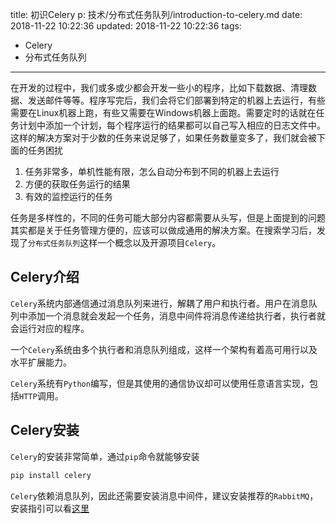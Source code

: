 title: 初识Celery
p: 技术/分布式任务队列/introduction-to-celery.md
date: 2018-11-22 10:22:36
updated: 2018-11-22 10:22:36
tags:
  - Celery
  - 分布式任务队列
---


在开发的过程中，我们或多或少都会开发一些小的程序，比如下载数据、清理数据、发送邮件等等。程序写完后，我们会将它们部署到特定的机器上去运行，有些需要在Linux机器上跑，有些又需要在Windows机器上面跑。需要定时的话就在任务计划中添加一个计划，每个程序运行的结果都可以自己写入相应的日志文件中。这样的解决方案对于少数的任务来说足够了，如果任务数量变多了，我们就会被下面的任务困扰

1. 任务非常多，单机性能有限，怎么自动分布到不同的机器上去运行
2. 方便的获取任务运行的结果
3. 有效的监控运行的任务

<!-- more -->

任务是多样性的，不同的任务可能大部分内容都需要从头写，但是上面提到的问题其实都是关于任务管理方便的，应该可以做成通用的解决方案。在搜索学习后，发现了`分布式任务队列`这样一个概念以及开源项目`Celery`。

## Celery介绍

`Celery`系统内部通信通过消息队列来进行，解耦了用户和执行者。用户在消息队列中添加一个消息就会发起一个任务，消息中间件将消息传递给执行者，执行者就会运行对应的程序。

一个`Celery`系统由多个执行者和消息队列组成，这样一个架构有着高可用行以及水平扩展能力。

`Celery`系统有`Python`编写，但是其使用的通信协议却可以使用任意语言实现，包括`HTTP`调用。

## Celery安装

`Celery`的安装非常简单，通过`pip`命令就能够安装

``` bash
pip install celery
```

`Celery`依赖消息队列，因此还需要安装消息中间件，建议安装推荐的`RabbitMQ`，安装指引可以看[这里](http://docs.celeryproject.org/en/latest/getting-started/brokers/rabbitmq.html#broker-rabbitmq)